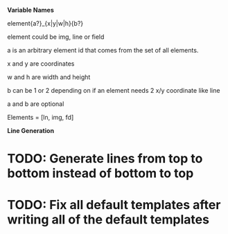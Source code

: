 
<b> Variable Names </b>

element{a?}_{x|y|w|h}{b?}

element could be img, line or field

a is an arbitrary element id that comes from the set of all elements.

x and y are coordinates

w and h are width and height

b can be 1 or 2 depending on if an element needs 2 x/y coordinate like line

a and b are optional


Elements = [ln, img, fd]


<b> Line Generation </b>

# TODO: Generate lines from top to bottom instead of bottom to top
# TODO: Fix all default templates after writing all of the default templates

